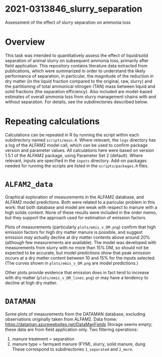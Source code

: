 # 2021-0313846_slurry_separation
Assessment of the effect of slurry separation on ammonia loss

# Overview
This task was intended to quantitatively assess the effect of liquid/solid separation of animal slurry on subsequent ammonia loss, primarily after field application.
This repository contains literature data extracted from publications, which were summarized in order to understand the likely performance of separation, in particular, the magnitude of the reduction in dry matter (in the liquid fraction compared to the original, raw, slurry) and the partitioning of total ammonical nitrogen (TAN) mass between liquid and solid fractions (the separation efficiency).
Also included are model-based estimates of overall ammonia loss from slurry management chains with and without separation.
For details, see the subdirectories described below.

# Repeating calculations
Calculations can be repeated in R by running the script within each subdirectory named `scripts/main.R`.
Where relevant, the `logs` directory has a log of the ALFAM2 model call, which can be used to confirm package version and parameter values.
All calculations here were based on version 1.5.1 of the ALFAM2 package, using Parameter Set 2 (default).
Where relevant, inputs are specified in the `inputs` directory.
Add-on packages needed for running the scripts are listed in the `scripts/packages.R` files.

# `ALFAM2_data`
Graphical exploration of measurements in the ALFAM2 database, and ALFAM2 model predictions.
Both were related to a paricular problem in this work: that both database and model are weak with respect to manure with a high solids content.
None of these results were included in the order memo, but they support the approach used for estimation of emission factors.

Plots of measurements (particularly `plots/emis_v_DM.png`) confirm that high emission factors for high dry matter manure is possible, and suggest emission *may* actually decline at dry matter contents above around 20% (although few measurements are available).
The model was developed with measurements from slurry with no more than 15% DM, so should not be expected to be accurate, but model predictions show that peak emission occurs at a dry matter content between 10 and 15% for the inputs selected.  
(The curves shown in `plots/emis_v_DM.png` are model predictions.)

Other plots provide evidence that emission does in fact tend to increase with dry matter (`plots/emis_v_DM_lines.png`) or may have a tendency to decline at high dry matter.

# `DATAMAN`
Some plots of measurements from the DATAMAN database, excluding observations originally taken from ALFAM2.
Data frome: <https://dataman.azurewebsites.net/DataManFields>
Storage seems empty; these data are from field application only.
Two filtering operations: 
1. manure treatment = separation
2. manure type = farmyard manure (FYM), slurry, solid manure, dung
These correspond to subdirectories `1_separated` and `2_more`.
